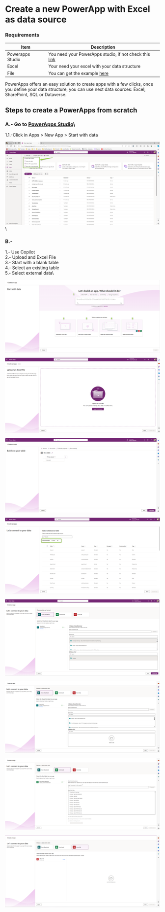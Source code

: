 # Create a new PowerApp with Excel as data source

### Requirements
| Item   | Description |
| ------ | ------ |
| Powerapps Studio | You need your PowerApps studio, if not check this [link](https://google.com) |
| Excel  | Your need your excel with your data structure|
| File  | You can get the example [here](https://github.com/felixbons/PowerPlatform/blob/main/PowerApps/assets/files/Topic%201/Inventory.xlsx) |

PowerApps offers an easy solution to create apps with a few clicks, once you define your data structure, you can use next data sources: Excel, SharePoint, SQL or Dataverse.

## Steps to create a PowerApps from scratch

### A.- Go to [PowerApps Studio](https://make.powerapps.com/)\
1.1.-Click in Apps > New App > Start with data

![Step 1](/PowerApps/assets/Topic_1_CreateAnAppWithSource/NewAppHomePage.png)\

### B.-
1.- Use Copilot \
2.- Upload and Excel File\
3.- Start with a blank table\
4.- Select an existing table\
5.- Select external data\

![Step 2](/PowerApps/assets/Topic_1_CreateAnAppWithSource/SelectSource.png)

![Step 3](/PowerApps/assets/Topic_1_CreateAnAppWithSource/UploadFile.png)

![Step 4](/PowerApps/assets/Topic_1_CreateAnAppWithSource/BuildOutYourTable.png)

![Step 5](/PowerApps/assets/Topic_1_CreateAnAppWithSource/SelectExistingTable.png)

![Step 6](/PowerApps/assets/Topic_1_CreateAnAppWithSource/SelectSPOSource.png)

![Step 7](/PowerApps/assets/Topic_1_CreateAnAppWithSource/ConnectFromSPO.png)

![Step 8](/PowerApps/assets/Topic_1_CreateAnAppWithSource/ConnectFromExcel.png)

![Step 9](/PowerApps/assets/Topic_1_CreateAnAppWithSource/ConnectFromSQL.png)
